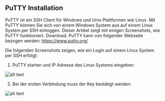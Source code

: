 ## PuTTY Installation

PuTTY ist ein SSH Client für Windows und Unix Plattformen wie Linux. Mit PuTTY können Sie sich von einem Windows System aus auf einem Linux System per SSH einloggen. Dieser Artikel zeigt mit einigen Screenshots, wie PuTTY funktioniert.
Download. PuTTY kann von folgender Webseite bezogen werden: https://www.putty.org/

Die folgenden Screenshots zeigen, wie ein Login auf einem Linux System per SSH erfolgt: 

1. PuTTY starten und IP Adresse des Linux Systems eingeben: 

![alt text](https://www.thomas-krenn.com/de/wikiDE/images/thumb/3/35/Putty-1.png/300px-Putty-1.png)

2. Bei der ersten Verbindung muss der Key bestätigt werden: 

![alt text](https://www.thomas-krenn.com/de/wiki/Datei:Putty-2.png)